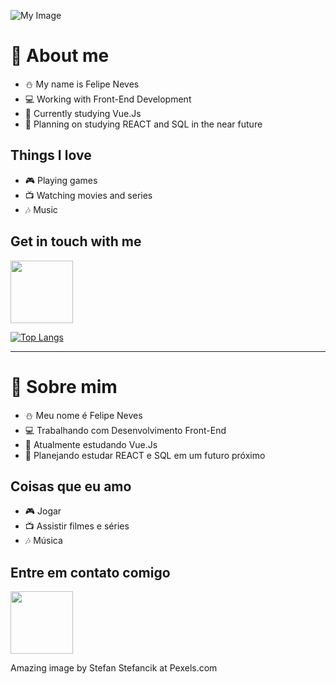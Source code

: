 ![My Image](pexels-stefan-stefancik.jpg)
# 📖 About me 
- ⛄ My name is Felipe Neves
- 💻 Working with Front-End Development
- 🌱 Currently studying Vue.Js
- 📑 Planning on studying REACT and SQL in the near future

## Things I love
- 🎮 Playing games 
- 📺 Watching movies and series
- 🎶 Music

## Get in touch with me
[<img width="100px" src="https://img.shields.io/badge/LinkedIn-0077B5?style=for-the-badge&logo=linkedin&logoColor=white"/>][linkedin]

[![Top Langs](https://github-readme-stats.vercel.app/api/top-langs/?username=anuraghazra&layout=compact)](https://github.com/anuraghazra/github-readme-stats)

[linkedin]: https://www.linkedin.com/in/felipe-rodolfo-ribeiro-das-neves-485361183/

-------
# 📖 Sobre mim
- ⛄ Meu nome é Felipe Neves
- 💻 Trabalhando com Desenvolvimento Front-End
- 🌱 Atualmente estudando Vue.Js
- 📑 Planejando estudar REACT e SQL em um futuro próximo

## Coisas que eu amo
- 🎮 Jogar 
- 📺 Assistir filmes e séries
- 🎶 Música

## Entre em contato comigo
[<img width="100px" src="https://img.shields.io/badge/LinkedIn-0077B5?style=for-the-badge&logo=linkedin&logoColor=white"/>][linkedin]

<!--
**SnowySnoww/SnowySnoww** is a ✨ _special_ ✨ repository because its `README.md` (this file) appears on your GitHub profile.

Here are some ideas to get you started:

- 🔭 I’m currently working on ...
- 🌱 I’m currently learning ...
- 👯 I’m looking to collaborate on ...
- 🤔 I’m looking for help with ...
- 💬 Ask me about ...
- 📫 How to reach me: ...
- 😄 Pronouns: ...
- ⚡ Fun fact: ...
-->

Amazing image by Stefan Stefancik at Pexels.com
